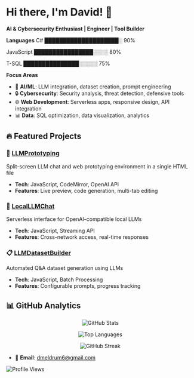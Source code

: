 # Hi there, I'm David! 👋

**AI & Cybersecurity Enthusiast | Engineer | Tool Builder**

**Languages**
C#          ████████████████████░ 90%

JavaScript  ████████████████░░░░  80%

T-SQL       ███████████████░░░░░  75%

**Focus Areas**
- 🤖 **AI/ML**: LLM integration, dataset creation, prompt engineering
- 🔒 **Cybersecurity**: Security analysis, threat detection, defensive tools
- 🌐 **Web Development**: Serverless apps, responsive design, API integration
- 📊 **Data**: SQL optimization, data visualization, analytics

## 🔥 Featured Projects

### 🎯 [LLMPrototyping](https://github.com/dmeldrum6/LLMPrototyping)
Split-screen LLM chat and web prototyping environment in a single HTML file
- **Tech**: JavaScript, CodeMirror, OpenAI API
- **Features**: Live preview, code generation, multi-tab editing

### 💬 [LocalLLMChat](https://github.com/dmeldrum6/LocalLLMChat) 
Serverless interface for OpenAI-compatible local LLMs
- **Tech**: JavaScript, Streaming API
- **Features**: Cross-network access, real-time responses

### 📋 [LLMDatasetBuilder](https://github.com/dmeldrum6/LLMDatasetBuilder)
Automated Q&A dataset generation using LLMs
- **Tech**: JavaScript, Batch Processing
- **Features**: Configurable prompts, progress tracking

## 📊 GitHub Analytics

<div align="center">
  
![GitHub Stats](https://github-readme-stats.vercel.app/api?username=dmeldrum6&show_icons=true&theme=dark&hide_border=true&include_all_commits=true&count_private=true)

![Top Languages](https://github-readme-stats.vercel.app/api/top-langs/?username=dmeldrum6&layout=compact&theme=dark&hide_border=true)

![GitHub Streak](https://github-readme-streak-stats.herokuapp.com/?user=dmeldrum6&theme=dark&hide_border=true)

</div>

- 📧 **Email**: [dmeldrum6@gmail.com](mailto:dmeldrum6@gmail.com)

![Profile Views](https://komarev.com/ghpvc/?username=dmeldrum6&color=blueviolet&style=flat-square)

</div>
